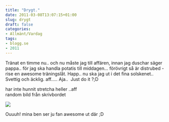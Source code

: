 ```yaml
---
title: "Drygt."
date: 2011-03-08T13:07:15+01:00
slug: drygt
draft: false
categories:
- Allmänt/Vardag
tags:
- blogg.se
- 2011
---
```

Tränat en timme nu.. och nu måste jag till affären, innan jag duschar säger pappa.. för jag ska handla potatis till middagen... förövrigt så är distrubed - rise en awesome träningslåt. Happ.. nu ska jag ut i det fina solskenet.. Svettig och äcklig. aff..... Aja..  Just do it ?;D  
  
har inte hunnit stretcha heller ..aff  
random bild från skrivbordet  
  
![](/assets/images/blogg.se/lovelegs_136488662.jpg)  
  
Ouuuh! mina ben ser ju fan awesome ut där ;D